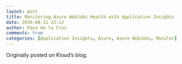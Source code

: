 ```yaml
---
layout: post
title: Monitoring Azure WebJobs Health with Application Insights
date: 2016-08-11 22:12
author: Paco de la Cruz
comments: true
categories: [Application Insights, Azure, Azure WebJobs, Monitor]
---
```

Originally posted on Kloud’s blog.

